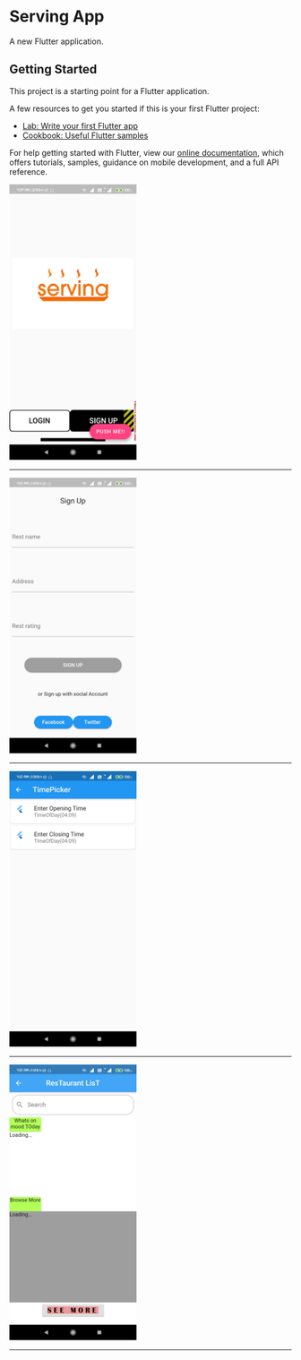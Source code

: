 # Serving App

A new Flutter application.

## Getting Started

This project is a starting point for a Flutter application.

A few resources to get you started if this is your first Flutter project:

- [Lab: Write your first Flutter app](https://flutter.dev/docs/get-started/codelab)
- [Cookbook: Useful Flutter samples](https://flutter.dev/docs/cookbook)

For help getting started with Flutter, view our
[online documentation](https://flutter.dev/docs), which offers tutorials,
samples, guidance on mobile development, and a full API reference.


<img src="Screenshot_2020-10-16-04-09-59-350_com.example.firstflutter.jpg" width=45% height=50%>
<hr></hr>

<img src="Screenshot_2020-10-16-04-10-02-423_com.example.firstflutter.jpg" width=45% height=50%>
<hr></hr>

<img src="Screenshot_2020-10-16-04-10-06-083_com.example.firstflutter.jpg" width=45% height=50%>
<hr></hr>

<img src="Screenshot_2020-10-16-04-10-34-481_com.example.firstflutter.jpg" width=45% height=50%>
<hr></hr>
